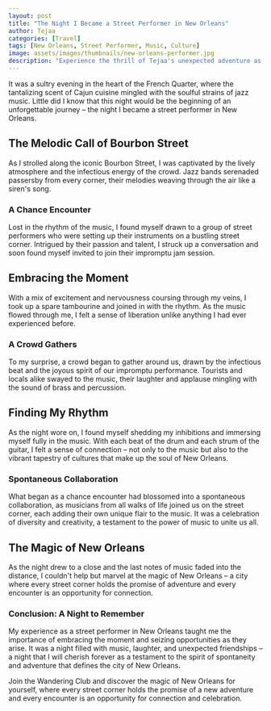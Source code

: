 ```yaml
---
layout: post
title: "The Night I Became a Street Performer in New Orleans"
author: Tejaa
categories: [Travel]
tags: [New Orleans, Street Performer, Music, Culture]
image: assets/images/thumbnails/new-orleans-performer.jpg
description: "Experience the thrill of Tejaa's unexpected adventure as a street performer in the vibrant city of New Orleans."
---
```


It was a sultry evening in the heart of the French Quarter, where the tantalizing scent of Cajun cuisine mingled with the soulful strains of jazz music. Little did I know that this night would be the beginning of an unforgettable journey – the night I became a street performer in New Orleans.

## The Melodic Call of Bourbon Street

As I strolled along the iconic Bourbon Street, I was captivated by the lively atmosphere and the infectious energy of the crowd. Jazz bands serenaded passersby from every corner, their melodies weaving through the air like a siren's song.

### A Chance Encounter

Lost in the rhythm of the music, I found myself drawn to a group of street performers who were setting up their instruments on a bustling street corner. Intrigued by their passion and talent, I struck up a conversation and soon found myself invited to join their impromptu jam session.

## Embracing the Moment

With a mix of excitement and nervousness coursing through my veins, I took up a spare tambourine and joined in with the rhythm. As the music flowed through me, I felt a sense of liberation unlike anything I had ever experienced before.

### A Crowd Gathers

To my surprise, a crowd began to gather around us, drawn by the infectious beat and the joyous spirit of our impromptu performance. Tourists and locals alike swayed to the music, their laughter and applause mingling with the sound of brass and percussion.

## Finding My Rhythm

As the night wore on, I found myself shedding my inhibitions and immersing myself fully in the music. With each beat of the drum and each strum of the guitar, I felt a sense of connection – not only to the music but also to the vibrant tapestry of cultures that make up the soul of New Orleans.

### Spontaneous Collaboration

What began as a chance encounter had blossomed into a spontaneous collaboration, as musicians from all walks of life joined us on the street corner, each adding their own unique flair to the music. It was a celebration of diversity and creativity, a testament to the power of music to unite us all.

## The Magic of New Orleans

As the night drew to a close and the last notes of music faded into the distance, I couldn't help but marvel at the magic of New Orleans – a city where every street corner holds the promise of adventure and every encounter is an opportunity for connection.

### Conclusion: A Night to Remember

My experience as a street performer in New Orleans taught me the importance of embracing the moment and seizing opportunities as they arise. It was a night filled with music, laughter, and unexpected friendships – a night that I will cherish forever as a testament to the spirit of spontaneity and adventure that defines the city of New Orleans.

Join the Wandering Club and discover the magic of New Orleans for yourself, where every street corner holds the promise of a new adventure and every encounter is an opportunity for connection and celebration.
